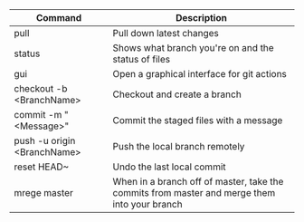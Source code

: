 Command | Description
--- | ---
pull | Pull down latest changes
status | Shows what branch you're on and the status of files
gui | Open a graphical interface for git actions
checkout -b \<BranchName\> | Checkout and create a branch
commit -m "\<Message\>" | Commit the staged files with a message
push -u origin \<BranchName\> | Push the local branch remotely
reset HEAD~ | Undo the last local commit
mrege master | When in a branch off of master, take the commits from master and merge them into your branch
